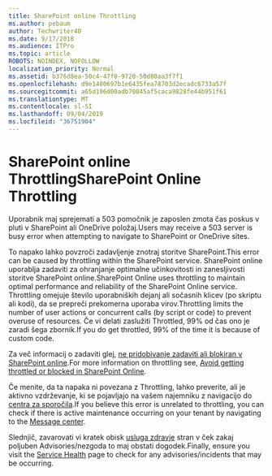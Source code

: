 ```yaml
---
title: SharePoint online Throttling
ms.author: pebaum
author: Techwriter40
ms.date: 9/17/2018
ms.audience: ITPro
ms.topic: article
ROBOTS: NOINDEX, NOFOLLOW
localization_priority: Normal
ms.assetid: b376d8ea-50c4-47f0-9720-50d80aa3f7f1
ms.openlocfilehash: d9e1400697b1e6435fea78703d2ecadc6733a57f
ms.sourcegitcommit: a65d196d00adb70045af5caca9828fe44b951f61
ms.translationtype: MT
ms.contentlocale: sl-SI
ms.lasthandoff: 09/04/2019
ms.locfileid: "36751904"
---
```

# <a name="sharepoint-online-throttling"></a><span data-ttu-id="5701b-102">SharePoint online Throttling</span><span class="sxs-lookup"><span data-stu-id="5701b-102">SharePoint Online Throttling</span></span>

<span data-ttu-id="5701b-103">Uporabnik maj sprejemati a 503 pomočnik je zaposlen zmota čas poskus v pluti v SharePoint ali OneDrive položaj.</span><span class="sxs-lookup"><span data-stu-id="5701b-103">Users may receive a 503 server is busy error when attempting to navigate to SharePoint or OneDrive sites.</span></span> 

<span data-ttu-id="5701b-104">To napako lahko povzroči zadavljenje znotraj storitve SharePoint.</span><span class="sxs-lookup"><span data-stu-id="5701b-104">This error can be caused by throttling within the SharePoint service.</span></span> <span data-ttu-id="5701b-105">SharePoint online uporablja zadaviti za ohranjanje optimalne učinkovitosti in zanesljivosti storitve SharePoint online.</span><span class="sxs-lookup"><span data-stu-id="5701b-105">SharePoint Online uses throttling to maintain optimal performance and reliability of the SharePoint Online service.</span></span> <span data-ttu-id="5701b-106">Throttling omejuje število uporabniških dejanj ali sočasnih klicev (po skriptu ali kodi), da se prepreči prekomerna uporaba virov.</span><span class="sxs-lookup"><span data-stu-id="5701b-106">Throttling limits the number of user actions or concurrent calls (by script or code) to prevent overuse of resources.</span></span> <span data-ttu-id="5701b-107">Če vi delati zaslužiti Throttled, 99% od čas ono je zaradi šega zbornik.</span><span class="sxs-lookup"><span data-stu-id="5701b-107">If you do get throttled, 99% of the time it is because of custom code.</span></span>

<span data-ttu-id="5701b-108">Za več informacij o zadaviti glej, [ne pridobivanje zadaviti ali blokiran v SharePoint online](https://docs.microsoft.com/sharepoint/dev/general-development/how-to-avoid-getting-throttled-or-blocked-in-sharepoint-online).</span><span class="sxs-lookup"><span data-stu-id="5701b-108">For more information on throttling see, [Avoid getting throttled or blocked in SharePoint Online](https://docs.microsoft.com/sharepoint/dev/general-development/how-to-avoid-getting-throttled-or-blocked-in-sharepoint-online).</span></span>

<span data-ttu-id="5701b-109">Če menite, da ta napaka ni povezana z Throttling, lahko preverite, ali je aktivno vzdrževanje, ki se pojavljajo na vašem najemniku z navigacijo do [centra za sporočila](https://portal.office.com/adminportal/home#/MessageCenter).</span><span class="sxs-lookup"><span data-stu-id="5701b-109">If you believe this error is unrelated to throttling, you can check if there is active maintenance occurring on your tenant by navigating to the [Message center](https://portal.office.com/adminportal/home#/MessageCenter).</span></span>

 <span data-ttu-id="5701b-110">Slednjič, zavarovati vi kratek obisk [usluga zdravje](https://portal.office.com/adminportal/home#/servicehealth) stran v ček zakaj poljuben Advisories/nezgoda to maj obstati dogodek.</span><span class="sxs-lookup"><span data-stu-id="5701b-110">Finally, ensure you visit the [Service Health](https://portal.office.com/adminportal/home#/servicehealth) page to check for any advisories/incidents that may be occurring.</span></span>


